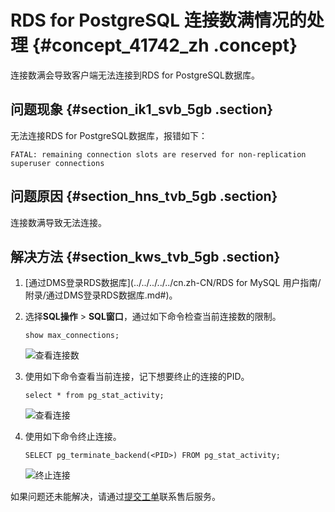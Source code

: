 # RDS for PostgreSQL 连接数满情况的处理 {#concept_41742_zh .concept}

连接数满会导致客户端无法连接到RDS for PostgreSQL数据库。

## 问题现象 {#section_ik1_svb_5gb .section}

无法连接RDS for PostgreSQL数据库，报错如下：

```
FATAL: remaining connection slots are reserved for non-replication superuser connections
```

## 问题原因 {#section_hns_tvb_5gb .section}

连接数满导致无法连接。

## 解决方法 {#section_kws_tvb_5gb .section}

1.  [通过DMS登录RDS数据库](../../../../../cn.zh-CN/RDS for MySQL 用户指南/附录/通过DMS登录RDS数据库.md#)。
2.  选择**SQL操作** \> **SQL窗口**，通过如下命令检查当前连接数的限制。

    ```
    show max_connections;
    ```

    ![查看连接数](http://static-aliyun-doc.oss-cn-hangzhou.aliyuncs.com/assets/img/8369/155011229838811_zh-CN.jpg)

3.  使用如下命令查看当前连接，记下想要终止的连接的PID。

    ```
    select * from pg_stat_activity;
    ```

    ![查看连接](http://static-aliyun-doc.oss-cn-hangzhou.aliyuncs.com/assets/img/8369/155011229838812_zh-CN.jpg)

4.  使用如下命令终止连接。

    ```
    SELECT pg_terminate_backend(<PID>) FROM pg_stat_activity;
    ```

    ![终止连接](http://static-aliyun-doc.oss-cn-hangzhou.aliyuncs.com/assets/img/8369/155011229838813_zh-CN.jpg)


如果问题还未能解决，请通过[提交工单](https://selfservice.console.aliyun.com/ticket/createIndex)联系售后服务。

